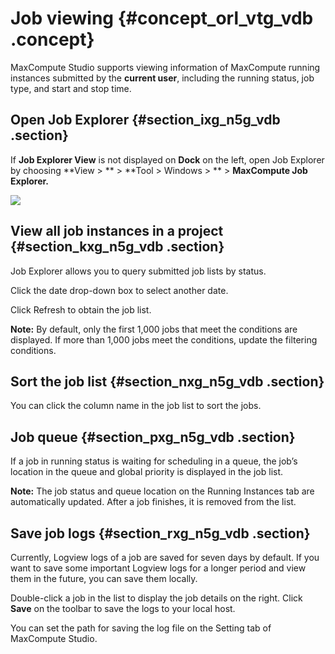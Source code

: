 # Job viewing {#concept_orl_vtg_vdb .concept}

MaxCompute Studio supports viewing information of MaxCompute running instances submitted by the **current user**, including the running status, job type, and start and stop time.

## Open Job Explorer {#section_ixg_n5g_vdb .section}

If **Job Explorer View** is not displayed on **Dock** on the left, open Job Explorer by choosing **View \> ** \> **Tool \> Windows \> ** \> **MaxCompute Job Explorer.**  

![](http://static-aliyun-doc.oss-cn-hangzhou.aliyuncs.com/assets/img/12137/2070_en-US.png)

## View all job instances in a project {#section_kxg_n5g_vdb .section}

Job Explorer allows you to query submitted job lists by status.

 

Click the date drop-down box to select another date.

 

Click Refresh to obtain the job list.

**Note:** By default, only the first 1,000 jobs that meet the conditions are displayed. If more than 1,000 jobs meet the conditions, update the filtering conditions.

## Sort the job list {#section_nxg_n5g_vdb .section}

You can click the column name in the job list to sort the jobs.

 

## Job queue {#section_pxg_n5g_vdb .section}

If a job in running status is waiting for scheduling in a queue, the job’s location in the queue and global priority is displayed in the job list.

 

**Note:** The job status and queue location on the Running Instances tab are automatically updated. After a job finishes, it is removed from the list.

## Save job logs {#section_rxg_n5g_vdb .section}

Currently, Logview logs of a job are saved for seven days by default. If you want to save some important Logview logs for a longer period and view them in the future, you can save them locally.

Double-click a job in the list to display the job details on the right. Click **Save** on the toolbar to save the logs to your local host.

 

You can set the path for saving the log file on the Setting tab of MaxCompute Studio.

 

